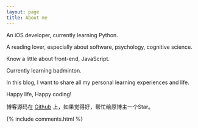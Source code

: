 ```yaml
---
layout: page
title: About me 
---
```


An iOS developer, currently learning Python.
<p>
A reading lover, especially about software, psychology, cognitive science.
<p>
Know a little about front-end, JavaScript.

<p>
Currently learning badminton.

<p>

In this blog, I want to share all my personal learning experiences and life.

<p>

Happy life, Happy coding!

<p> 

博客源码在 <a target="_blank" href='https://github.com/leopardpan/leopardpan.github.io/'>Github</a> 上，如果觉得好，帮忙给原博主一个Star。

{% include comments.html %}



